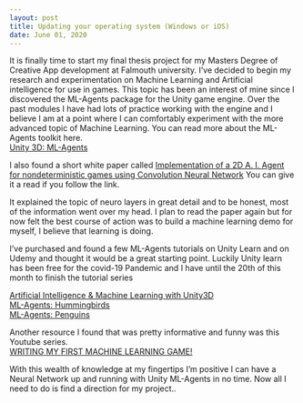 ```yaml
---
layout: post
title: Updating your operating system (Windows or iOS) 
date: June 01, 2020
--- 
```

It is finally time to start my final thesis project for my Masters Degree of Creative App development at Falmouth university.  I’ve decided to begin my research and experimentation on Machine Learning and Artificial intelligence for use in games.  This topic has been an interest of mine since I discovered the ML-Agents package for the Unity game engine.  Over the past modules I have had lots of practice working with the engine and I believe I am at a point where I can comfortably experiment with the more advanced topic of Machine Learning.  You can read more about the ML-Agents toolkit here.  
[Unity 3D: ML-Agents](https://unity3d.com/machine-learning)

I also found a short white paper called <a href="../docs/Implementation of a 2D A. I. Agent for nondeterministic games using Convolution Neural Network.pdf" target="_blank">Implementation of a 2D A. I. Agent for nondeterministic games using Convolution Neural Network</a> You can give it a read if you follow the link. 
 

It explained the topic of neuro layers in great detail and to be honest, most of the information went over my head.  I plan to read the paper again but for now felt the best course of action was to build a machine learning demo for myself, I believe that  learning is doing. 

I’ve purchased and found a few ML-Agents tutorials on Unity Learn and on Udemy and thought it would be a great starting point.  Luckily Unity learn has been free for the covid-19 Pandemic and I have until the 20th of this month to finish the tutorial series 

[Artificial Intelligence & Machine Learning with Unity3D](https://www.udemy.com/course/artificial-intelligence-machine-learning-unity3d)<br>
[ML-Agents: Hummingbirds](https://learn.unity.com/project/course-overview?courseId=5e470160edbc2a15578b13d7)<br>
[ML-Agents: Penguins](https://learn.unity.com/project/ml-agents-penguins)<br>

Another resource I found that was pretty informative and funny was this Youtube series.<br> 
[WRITING MY FIRST MACHINE LEARNING GAME!](https://www.youtube.com/watch?v=ZX2Hyu5WoFg&list=PLVOwmfGKAoEIjwcOyw52XbNCtHpBC4DkA&index=3&t=0s)

With this wealth of knowledge at my fingertips I’m positive I can have a Neural Network up and running with Unity ML-Agents in no time.  Now all I need to do is find a direction for my project.. 


